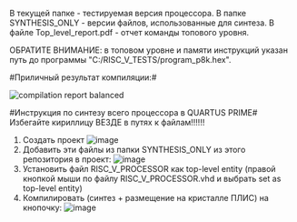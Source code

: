 В текущей папке - тестируемая версия процессора.
В папке SYNTHESIS_ONLY - версии файлов, использованные для синтеза.
В файле Top_level_report.pdf - отчет команды топового уровня.

ОБРАТИТЕ ВНИМАНИЕ: в топовом уровне и памяти инструкций указан путь до программы "C:/RISC_V_TESTS/program_p8k.hex".

#Приличный результат компиляции:#

![compilation report balanced](https://github.com/user-attachments/assets/7928bc9e-199b-4ddc-98a7-6707ba7371ad)

#Инструкция по синтезу всего процессора в QUARTUS PRIME#
Избегайте кириллицу ВЕЗДЕ в путях к файлам!!!!!!
 
1. Создать проект
![image](https://github.com/user-attachments/assets/7abcd776-e82a-4f0e-ae09-6b08a6121229)
2. Добавить эти файлы из папки SYNTHESIS_ONLY из этого репозитория в проект:
![image](https://github.com/user-attachments/assets/55f4ba94-8adc-4461-a5e3-65f8446fb10d)
3. Установить файл RISC_V_PROCESSOR как top-level entity (правой кнопкой мыши по файлу RISC_V_PROCESSOR.vhd и выбрать set as top-level entity)
4. Компилировать (синтез + размещение на кристалле ПЛИС) на кнопочку:
![image](https://github.com/user-attachments/assets/74b80b63-baa9-45b9-95fe-51e5db1cbffc)

